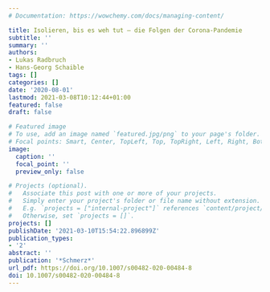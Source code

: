 ```yaml
---
# Documentation: https://wowchemy.com/docs/managing-content/

title: Isolieren, bis es weh tut – die Folgen der Corona-Pandemie
subtitle: ''
summary: ''
authors:
- Lukas Radbruch
- Hans-Georg Schaible
tags: []
categories: []
date: '2020-08-01'
lastmod: 2021-03-08T10:12:44+01:00
featured: false
draft: false

# Featured image
# To use, add an image named `featured.jpg/png` to your page's folder.
# Focal points: Smart, Center, TopLeft, Top, TopRight, Left, Right, BottomLeft, Bottom, BottomRight.
image:
  caption: ''
  focal_point: ''
  preview_only: false

# Projects (optional).
#   Associate this post with one or more of your projects.
#   Simply enter your project's folder or file name without extension.
#   E.g. `projects = ["internal-project"]` references `content/project/deep-learning/index.md`.
#   Otherwise, set `projects = []`.
projects: []
publishDate: '2021-03-10T15:54:22.896899Z'
publication_types:
- '2'
abstract: ''
publication: '*Schmerz*'
url_pdf: https://doi.org/10.1007/s00482-020-00484-8
doi: 10.1007/s00482-020-00484-8
---
```

